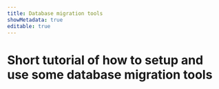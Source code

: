 ```yaml
---
title: Database migration tools
showMetadata: true
editable: true
---
```


# Short tutorial of how to setup and use some database migration tools
